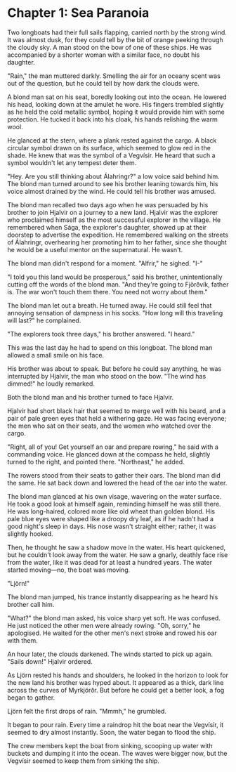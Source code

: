 # Chapter 1: Sea Paranoia
Two longboats had their full sails flapping, carried north by the strong wind. It was almost dusk, for they could tell by the bit of orange peeking through the cloudy sky. A man stood on the bow of one of these ships. He was accompanied by a shorter woman with a similar face, no doubt his daughter.

"Rain," the man muttered darkly. Smelling the air for an oceany scent was out of the question, but he could tell by how dark the clouds were.

A blond man sat on his seat, boredly looking out into the ocean. He lowered his head, looking down at the amulet he wore. His fingers trembled slightly as he held the cold metallic symbol, hoping it would provide him with some protection. He tucked it back into his cloak, his hands relishing the warm wool.

He glanced at the stern, where a plank rested against the cargo. A black circular symbol drawn on its surface, which seemed to glow red in the shade. He knew that was the symbol of a Vegvísir. He heard that such a symbol wouldn't let any tempest deter them.

"Hey. Are you still thinking about Álahringr?" a low voice said behind him. The blond man turned around to see his brother leaning towards him, his voice almost drained by the wind. He could tell his brother was amused.

The blond man recalled two days ago when he was persuaded by his brother to join Hjalvir on a journey to a new land. Hjalvir was the explorer who proclaimed himself as the most successful explorer in the village. He remembered when Sága, the explorer's daughter, showed up at their doorstep to advertise the expedition. He remembered walking on the streets of Álahringr, overhearing her promoting him to her father, since she thought he would be a useful mentor on the supernatural. He wasn't.

The blond man didn't respond for a moment. "Alfrir," he sighed. "I-"

"I told you this land would be prosperous," said his brother, unintentionally cutting off the words of the blond man. "And they're going to Fjörðvík, father is. The war won't touch them there. You need not worry about them."

The blond man let out a breath. He turned away. He could still feel that annoying sensation of dampness in his socks. "How long will this traveling will last?" he complained.

"The explorers took three days," his brother answered. "I heard."

This was the last day he had to spend on this longboat. The blond man allowed a small smile on his face.

His brother was about to speak. But before he could say anything, he was interrupted by Hjalvir, the man who stood on the bow. "The wind has dimmed!" he loudly remarked.

Both the blond man and his brother turned to face Hjalvir.

Hjalvir had short black hair that seemed to merge well with his beard, and a pair of pale green eyes that held a withering gaze. He was facing everyone; the men who sat on their seats, and the women who watched over the cargo.

"Right, all of you! Get yourself an oar and prepare rowing," he said with a commanding voice. He glanced down at the compass he held, slightly turned to the right, and pointed there. "Northeast," he added.

The rowers stood from their seats to gather their oars. The blond man did the same. He sat back down and lowered the head of the oar into the water.

The blond man glanced at his own visage, wavering on the water surface. He took a good look at himself again, reminding himself he was still there. He was long-haired, colored more like old wheat than golden blond. His pale blue eyes were shaped like a droopy dry leaf, as if he hadn't had a good night's sleep in days. His nose wasn't straight either; rather, it was slightly hooked.

Then, he thought he saw a shadow move in the water. His heart quickened, but he couldn't look away from the water. He saw a gnarly, deathly face rise from the water, like it was dead for at least a hundred years. The water started moving—no, the boat was moving.

"Ljörn!"

The blond man jumped, his trance instantly disappearing as he heard his brother call him.

"What?" the blond man asked, his voice sharp yet soft. He was confused. He just noticed the other men were already rowing. "Oh, sorry," he apologised. He waited for the other men's next stroke and rowed his oar with them.

An hour later, the clouds darkened. The winds started to pick up again. "Sails down!" Hjalvir ordered.

As Ljörn rested his hands and shoulders, he looked in the horizon to look for the new land his brother was hyped about. It appeared as a thick, dark line across the curves of Myrkjörðr. But before he could get a better look, a fog began to gather.

<!--TODO!-->

Ljörn felt the first drops of rain. "Mmmh," he grumbled.

It began to pour rain. Every time a raindrop hit the boat near the Vegvísir, it seemed to dry almost instantly. Soon, the water began to flood the ship.

The crew members kept the boat from sinking, scooping up water with buckets and dumping it into the ocean. The waves were bigger now, but the Vegvísir seemed to keep them from sinking the ship.
